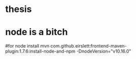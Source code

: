 # thesis
# node is a bitch
#for node install
mvn com.github.eirslett:frontend-maven-plugin:1.7.6:install-node-and-npm -DnodeVersion="v10.16.0"